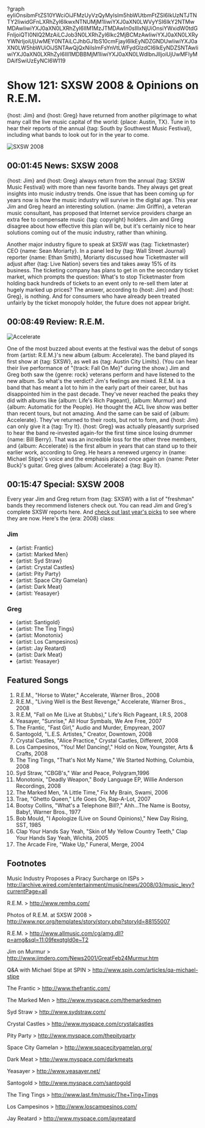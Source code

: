 ?graph eyIiOnsibmFtZS10YWciOiJFMzUyVzQyMyIsIm5hbWUtbmFtZSI6IkUzNTJTNTY2IiwidGFnLXRhZyI6IkwxNTNUMjM1IiwiYXJ0aXN0LWVyYSI6IkY2NTMwMDAwIiwiYXJ0aXN0LXRhZyI6IlM1MzJTMDAwIn0sIlIxNjUiOnsiYWxidW0tdGFnIjoiQTI0NlQ2MzAiLCJob3N0LXRhZyI6Ikc2MjBCMzAwIiwiYXJ0aXN0LXRyYWNrIjoiUjUwMEY0NTAiLCJhbGJ1bS10cmFjayI6IkEyNDZGNDUwIiwiYXJ0aXN0LW5hbWUiOiJSNTAwQjQxNiIsImFsYnVtLWFydGlzdCI6IkEyNDZSNTAwIiwiYXJ0aXN0LXRhZyI6IlI1MDBBMjM1IiwiYXJ0aXN0LWdlbnJlIjoiUjUwMFIyMDAifSwiUzEyNCI6W119

# Show 121: SXSW 2008 & Opinions on R.E.M.
{host: Jim} and {host: Greg} have returned from another pilgrimage to what many call the live music capital of the world: {place: Austin, TX}. Tune in to hear their reports of the annual {tag: South by Southwest Music Festival}, including what bands to look out for in the year to come.

![SXSW 2008](http://static.soundopinions.org/images/2008/sxsw_santogold.jpg)

## 00:01:45 News: SXSW 2008
{host: Jim} and {host: Greg} always return from the annual {tag: SXSW Music Festival} with more than new favorite bands. They always get great insights into music industry trends. One issue that has been coming up for years now is how the music industry will survive in the digital age. This year Jim and Greg heard an interesting solution. {name: Jim Griffin}, a veteran music consultant, has proposed that Internet service providers charge an extra fee to compensate music {tag: copyright} holders. Jim and Greg disagree about how effective this plan will be, but it's certainly nice to hear solutions coming out of the music industry, rather than whining.

Another major industry figure to speak at SXSW was {tag: Ticketmaster} CEO {name: Sean Moriarty}. In a panel led by {tag: Wall Street Journal} reporter {name: Ethan Smith}, Moriarty discussed how Ticketmaster will adjust after {tag: Live Nation} severs ties and takes away 15% of its business. The ticketing company has plans to get in on the secondary ticket market, which prompts the question: What's to stop Ticketmaster from holding back hundreds of tickets to an event only to re-sell them later at hugely marked up prices? The answer, according to {host: Jim} and {host: Greg}, is nothing. And for consumers who have already been treated unfairly by the ticket monopoly holder, the future does not appear bright.

## 00:08:49 Review: R.E.M.
![Accelerate](http://is2.mzstatic.com/image/thumb/Music69/v4/3c/4c/e3/3c4ce36a-2619-45c0-35c2-23a3b57e516e/source/600x600bb.jpg "311145/1095593740")

One of the most buzzed about events at the festival was the debut of songs from {artist: R.E.M.}'s new album {album: Accelerate}. The band played its first show at {tag: SXSW}, as well as {tag: Austin City Limits}. (You can hear their live performance of "{track: Fall On Me}" during the show.) Jim and Greg both saw the {genre: rock} veterans perform and have listened to the new album. So what's the verdict? Jim's feelings are mixed. R.E.M. is a band that has meant a lot to him in the early part of their career, but has disappointed him in the past decade. They've never reached the peaks they did with albums like {album: Life's Rich Pageant}, {album: Murmur} and {album: Automatic for the People}. He thought the ACL live show was better than recent tours, but not amazing. And the same can be said of {album: Accelerate}. They've returned to their roots, but not to form, and {host: Jim} can only give it a {tag: Try It}. {host: Greg} was actually pleasantly surprised to hear the band re-invested again-for the first time since losing drummer {name: Bill Berry}. That was an incredible loss for the other three members, and {album: Accelerate} is the first album in years that can stand up to their earlier work, according to Greg. He hears a renewed urgency in {name: Michael Stipe}'s voice and the emphasis placed once again on {name: Peter Buck}'s guitar. Greg gives {album: Accelerate} a {tag: Buy It}. 

## 00:15:47 Special: SXSW 2008
Every year Jim and Greg return from {tag: SXSW} with a list of "freshman" bands they recommend listeners check out. You can read Jim and Greg's complete SXSW reports here. And [check out last year's picks](/show/69/) to see where they are now. Here's the {era: 2008} class:

### Jim
- {artist: Frantic} 
- {artist: Marked Men}
- {artist: Syd Straw}
- {artist: Crystal Castles}
- {artist: Pity Party}
- {artist: Space City Gamelan}
- {artist: Dark Meat}
- {artist: Yeasayer}

### Greg
- {artist: Santigold}
- {artist: The Ting Tings}
- {artist: Monotonix}
- {artist: Los Campesinos}
- {artist: Jay Reatard}
- {artist: Dark Meat}
- {artist: Yeasayer}

## Featured Songs
1. R.E.M., "Horse to Water," Accelerate, Warner Bros., 2008
2. R.E.M., "Living Well is the Best Revenge," Accelerate, Warner Bros., 2008
3. R.E.M, "Fall on Me (Live at Stubbs)," Life's Rich Pageant, I.R.S, 2008
4. Yeasayer, "Sunrise," All Hour Symbals, We Are Free, 2007
5. The Frantic, "Fast Girl," Audio and Murder, Empyrean, 2007
6. Santogold, "L.E.S. Artistes," Creator, Downtown, 2008
7. Crystal Castles, "Alice Practice," Crystal Castles, Different, 2008
8. Los Campesinos, "You! Me! Dancing!," Hold on Now, Youngster, Arts & Crafts, 2008
9. The Ting Tings, "That's Not My Name," We Started Nothing, Columbia, 2008
10. Syd Straw, "CBGB's," War and Peace, Polygram,1996
11. Monotonix, "Deadly Weapon," Body Language EP, Willie Anderson Recordings, 2008
12. The Marked Men, "A Little Time," Fix My Brain, Swami, 2006
13. Trae, "Ghetto Queen," Life Goes On, Rap-A-Lot, 2007
14. Bootsy Collins, "What's a Telephone Bill?," Ahh...The Name is Bootsy, Baby!, Warner Bros., 1977
15. Bob Mould, "I Apologize (Live on Sound Opinions)," New Day Rising, SST, 1985
16. Clap Your Hands Say Yeah, "Skin of My Yellow Country Teeth," Clap Your Hands Say Yeah, Wichita, 2005 
17. The Arcade Fire, "Wake Up," Funeral, Merge, 2004

## Footnotes

Music Industry Proposes a Piracy Surcharge on ISPs > http://archive.wired.com/entertainment/music/news/2008/03/music_levy?currentPage=all 

R.E.M. > http://www.remhq.com/

Photos of R.E.M. at SXSW 2008 > http://www.npr.org/templates/story/story.php?storyId=88155007

R.E.M. > http://www.allmusic.com/cg/amg.dll?p=amg&sql=11:09fexqtgld0e~T2

Jim on Murmur > http://www.jimdero.com/News2001/GreatFeb24Murmur.htm

Q&A with Michael Stipe at SPIN > http://www.spin.com/articles/qa-michael-stipe

The Frantic > http://www.thefrantic.com/

The Marked Men > http://www.myspace.com/themarkedmen

Syd Straw > http://www.sydstraw.com/

Crystal Castles > http://www.myspace.com/crystalcastles

Pity Party > http://www.myspace.com/thepityparty

Space City Gamelan > http://www.spacecitygamelan.org/

Dark Meat  > http://www.myspace.com/darkmeats

Yeasayer > http://www.yeasayer.net/

Santogold  > http://www.myspace.com/santogold

The Ting Tings  > http://www.last.fm/music/The+Ting+Tings

Los Campesinos > http://www.loscampesinos.com/

Jay Reatard > http://www.myspace.com/jayreatard

